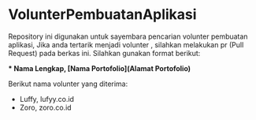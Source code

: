 # VolunterPembuatanAplikasi
Repository ini digunakan untuk sayembara pencarian volunter pembuatan aplikasi, Jika anda tertarik menjadi volunter , silahkan melakukan pr (Pull Request) pada berkas ini. Silahkan gunakan format berikut:

**\* Nama Lengkap, [Nama Portofolio](Alamat Portofolio)**

Berikut nama volunter yang diterima:
- Luffy, lufyy.co.id
- Zoro, zoro.co.id
